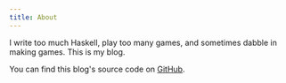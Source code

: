 ```yaml
---
title: About
---
```


I write too much Haskell, play too many games, and sometimes dabble in making games. This is my blog.

You can find this blog's source code on [GitHub](https://github.com/Solonarv/solonarv.com).